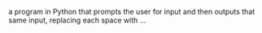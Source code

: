 a program in Python that prompts the user for input and then outputs that same input, replacing each space with ...

